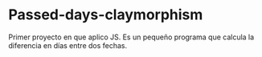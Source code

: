 # Passed-days-claymorphism
Primer proyecto en que aplico JS. Es un pequeño programa que calcula la diferencia en días entre dos fechas.
